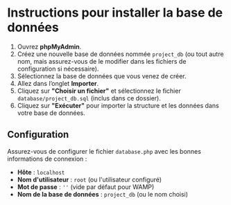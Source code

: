 # Instructions pour installer la base de données

1. Ouvrez **phpMyAdmin**.
2. Créez une nouvelle base de données nommée `project_db` (ou tout autre nom, mais assurez-vous de le modifier dans les fichiers de configuration si nécessaire).
3. Sélectionnez la base de données que vous venez de créer.
4. Allez dans l’onglet **Importer**.
5. Cliquez sur **"Choisir un fichier"** et sélectionnez le fichier `database/project_db.sql` (inclus dans ce dossier).
6. Cliquez sur **"Exécuter"** pour importer la structure et les données dans votre base de données.

## Configuration

Assurez-vous de configurer le fichier `database.php` avec les bonnes informations de connexion :

- **Hôte** : `localhost`
- **Nom d'utilisateur** : `root` (ou l'utilisateur configuré)
- **Mot de passe** : `''` (vide par défaut pour WAMP)
- **Nom de la base de données** : `project_db` (ou le nom choisi)
